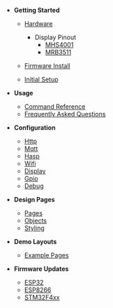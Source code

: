 <!-- docs/_sidebar.md -->

- **Getting Started**

  - [Hardware](./01-hardware.md)

      - Display Pinout
        - [MHS4001](displays/MHS4001.md)
        - [MRB3511](displays/MRB3511.md)

  - [Firmware Install](./02-installation.md)
  - [Initial Setup](./03-wifi-setup.md)

- **Usage**

  - [Command Reference](./05-commands.md)
  - [Frequently Asked Questions](./06-faq.md)

- **Configuration**

  - [Http](Configuration/30-http.md)
  - [Mqtt](Configuration/32-mqtt.md)
  - [Hasp](Configuration/33-hasp.md)
  - [Wifi](Configuration/34-wifi.md)
  - [Display](Configuration/35-display.md)
  - [Gpio](Configuration/36-gpio.md)
  - [Debug](Configuration/37-debug.md)


- **Design Pages**

  - [Pages](./12-pages.md)
  - [Objects](./13-objects.md)
  - [Styling](./14-styling.md)

- **Demo Layouts**

  - [Example Pages](./15-example-pages.md)

- **Firmware Updates**

  - [ESP32](./38-firmware-esp.md)
  - [ESP8266](./38-firmware-esp.md)
  - [STM32F4xx](./39-firmware-stm32.md)